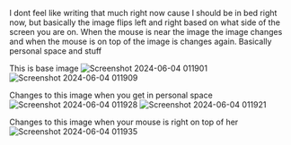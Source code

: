 I dont feel like writing that much right now cause I should be in bed right now, but basically the image flips left and right based on what side of the screen you are on. When the mouse is near the image the image changes and when the mouse is on top of the image is changes again. Basically personal space and stuff

This is base image
![Screenshot 2024-06-04 011901](https://github.com/Arthur1asdf/change-image-when-near/assets/138413173/68b786ca-84a9-43e8-9aba-14acc9da53de)
![Screenshot 2024-06-04 011909](https://github.com/Arthur1asdf/change-image-when-near/assets/138413173/d64035d2-eec9-4ea5-b7c2-9be7f05d37e3)


Changes to this image when you get in personal space
![Screenshot 2024-06-04 011928](https://github.com/Arthur1asdf/change-image-when-near/assets/138413173/e3583720-a9b9-4b63-be18-a929b914b988)
![Screenshot 2024-06-04 011921](https://github.com/Arthur1asdf/change-image-when-near/assets/138413173/e0e49434-f15d-4e27-9f51-c22fac7e09a4)

Changes to this image when your mouse is right on top of her
![Screenshot 2024-06-04 011935](https://github.com/Arthur1asdf/change-image-when-near/assets/138413173/f20efce5-4972-4605-bed9-b396f33c5b38)
